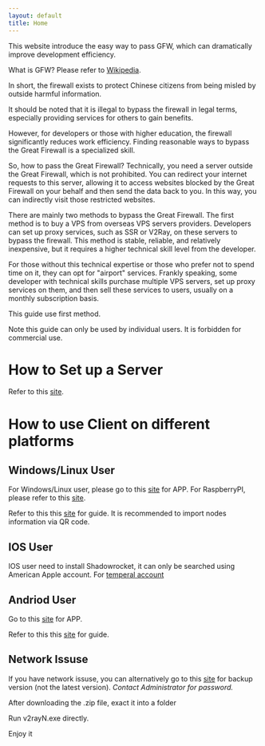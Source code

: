```yaml
---
layout: default
title: Home
---
```


This website introduce the easy way to pass GFW, which can dramatically improve development efficiency.

What is GFW? Please refer to [Wikipedia](https://en.wikipedia.org/wiki/Great_Firewall).

In short,  the firewall exists to protect Chinese citizens from being misled by outside harmful information.

It should be noted that it is illegal to bypass the firewall in legal terms, especially providing services for others to gain benefits.

However, for developers or those with higher education, the firewall significantly reduces work efficiency. Finding reasonable ways to bypass the Great Firewall is a specialized skill.

So, how to pass the Great Firewall? Technically, you need a server outside the Great Firewall, which is not prohibited. You can redirect your internet requests to this server, allowing it to access websites blocked by the Great Firewall on your behalf and then send the data back to you. In this way, you can indirectly visit those restricted websites.

There are mainly two methods to bypass the Great Firewall. The first method is to buy a VPS from overseas VPS servers providers. Developers can set up proxy services, such as SSR or V2Ray, on these servers to bypass the firewall. This method is stable, reliable, and relatively inexpensive, but it requires a higher technical skill level from the developer.

For those without this technical expertise or those who prefer not to spend time on it, they can opt for "airport" services. Frankly speaking, some developer with technical skills purchase multiple VPS servers, set up proxy services on them, and then sell these services to users, usually on a monthly subscription basis.

This guide use first method.

Note this guide can only be used by individual users. It is forbidden for commercial use.

# How to Set up a Server

Refer to this [site](https://github.com/233boy/v2ray).

# How to use Client on different platforms

## Windows/Linux User

For Windows/Linux user, please go to this [site](https://github.com/2dust/v2rayN/releases) for APP. For RaspberryPI, please refer to this [site](https://github.com/v2fly/v2ray-core/releases).

Refer to this this [site](https://v2rayn.org/) for guide. It is recommended to import nodes information via QR code.

## IOS User

IOS user need to install Shadowrocket, it can only be searched using American Apple account. For [temperal account](https://github.com/Proxy4All/FreeShadowrocket)

## Andriod User

Go to this [site](https://github.com/2dust/v2rayNG/releases) for APP.

Refer to this this [site](https://v2rayng.org/) for guide.

## Network Issuse

If you have network issuse, you can alternatively go to this [site](https://pan.baidu.com/s/17xk5Nr36yJWJl4FJRg7J0g?pwd=pvf8) for backup version (not the latest version). *Contact Administrator for password.*

After downloading the .zip file, exact it into a folder

Run v2rayN.exe directly.

Enjoy it
